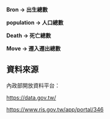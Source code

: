 **Bron -> 出生總數**

**population -> 人口總數**

**Death -> 死亡總數**

**Move -> 遷入遷出總數**

## 資料來源
內政部開放資料平台：

https://data.gov.tw/

https://www.ris.gov.tw/app/portal/346